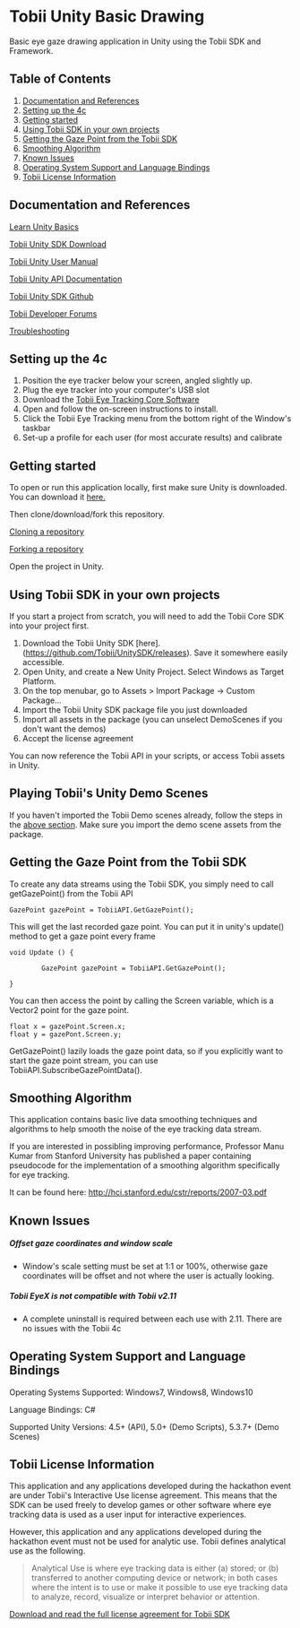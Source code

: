 # Tobii Unity Basic Drawing
Basic eye gaze drawing application in Unity using the Tobii SDK and Framework.

## Table of Contents
1. [Documentation and References](#documentation-and-references)
2. [Setting up the 4c](#setting-up-the-4c)
3. [Getting started](#getting-started)
4. [Using Tobii SDK in your own projects](#using-tobii-sdk-in-your-own-projects)
5. [Getting the Gaze Point from the Tobii SDK](#getting-the-gaze-point-from-the-tobii-sdk)
6. [Smoothing Algorithm](#smoothing-algorithm)
7. [Known Issues](#known-issues)
8. [Operating System Support and Language Bindings](#operating-system-support-and-language-bindings)
9. [Tobii License Information](#tobii-license-information)

## Documentation and References
[Learn Unity Basics](https://docs.unity3d.com/Manual/UnityBasics.html)

[Tobii Unity SDK Download](https://github.com/Tobii/UnitySDK/releases)

[Tobii Unity User Manual](https://tobii.github.io/UnitySDK/manual)

[Tobii Unity API Documentation](https://tobii.github.io/UnitySDK/scripting-api)

[Tobii Unity SDK Github](https://github.com/Tobii/UnitySDK)

[Tobii Developer Forums](http://developer.tobii.com/community-forums/)

[Troubleshooting](https://tobii.github.io/UnitySDK/troubleshooting)

## Setting up the 4c
1. Position the eye tracker below your screen, angled slightly up.
2. Plug the eye tracker into your computer's USB slot
3. Download the [Tobii Eye Tracking Core Software](https://tobiigaming.com/getstarted/)
4. Open and follow the on-screen instructions to install.
5. Click the Tobii Eye Tracking menu from the bottom right of the Window's taskbar
6. Set-up a profile for each user (for most accurate results) and calibrate

## Getting started
To open or run this application locally, first make sure Unity is downloaded. You can download it [here.](https://unity3d.com/get-unity/download)

Then clone/download/fork this repository.

[Cloning a repository](https://help.github.com/articles/cloning-a-repository/)

[Forking a repository](https://help.github.com/articles/fork-a-repo/)

Open the project in Unity.

## Using Tobii SDK in your own projects
If you start a project from scratch, you will need to add the Tobii Core SDK into your project first. 

1. Download the Tobii Unity SDK [here].(https://github.com/Tobii/UnitySDK/releases). Save it somewhere easily accessible.
2. Open Unity, and create a New Unity Project. Select Windows as Target Platform.
3. On the top menubar, go to Assets > Import Package -> Custom Package...
4. Import the Tobii Unity SDK package file you just downloaded
5. Import all assets in the package (you can unselect DemoScenes if you don't want the demos)
6. Accept the license agreement

You can now reference the Tobii API in your scripts, or access Tobii assets in Unity.

## Playing Tobii's Unity Demo Scenes
If you haven't imported the Tobii Demo scenes already, follow the steps in the [above section](#using-tobii-sdk-in-your-own-projects). Make sure you import the demo scene assets from the package.

## Getting the Gaze Point from the Tobii SDK
To create any data streams using the Tobii SDK, you simply need to call getGazePoint() from the Tobii API

```
GazePoint gazePoint = TobiiAPI.GetGazePoint();
```

This will get the last recorded gaze point. You can put it in unity's update() method to get a gaze point every frame

```
void Update () {

		GazePoint gazePoint = TobiiAPI.GetGazePoint();

}
```

You can then access the point by calling the Screen variable, which is a Vector2 point for the gaze point.
```
float x = gazePoint.Screen.x;
float y = gazePont.Screen.y;
```

GetGazePoint() lazily loads the gaze point data, so if you explicitly want to start the gaze point stream, you can use TobiiAPI.SubscribeGazePointData().

## Smoothing Algorithm
This application contains basic live data smoothing techniques and algorithms to help smooth the noise of the eye tracking data stream.

If you are interested in possibling improving performance, Professor Manu Kumar from Stanford University has published a paper 
containing pseudocode for the implementation of a smoothing algorithm specifically for eye tracking.

It can be found here:
http://hci.stanford.edu/cstr/reports/2007-03.pdf

## Known Issues
##### Offset gaze coordinates and window scale
   * Window's scale setting must be set at 1:1 or 100%, otherwise gaze coordinates will be offset and not where the user is actually looking.

##### Tobii EyeX is not compatible with Tobii v2.11
   * A complete uninstall is required between each use with 2.11. There are no issues with the Tobii 4c

## Operating System Support and Language Bindings
Operating Systems Supported: Windows7, Windows8, Windows10

Language Bindings: C#

Supported Unity Versions:	4.5+ (API), 5.0+ (Demo Scripts), 5.3.7+ (Demo Scenes)

## Tobii License Information
This application and any applications developed during the hackathon event are under Tobii's Interactive Use license agreement. This means that the SDK can be used freely to develop games or other software where eye tracking data is used as a user input for interactive experiences. 

However, this application and any applications developed during the hackathon event must not be used for analytic use. Tobii defines analytical use as the following.

> Analytical Use is where eye tracking data is either (a) stored; or (b) transferred to another computing device or network; in both cases where the intent is to use or make it possible to use eye tracking data to analyze, record, visualize or interpret behavior or attention.

[Download and read the full license agreement for Tobii SDK](http://developer.tobii.com/?wpdmdl=203)

